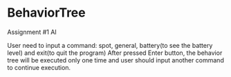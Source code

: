 # BehaviorTree
Assignment #1 AI

User need to input a command: spot, general, battery(to see the battery level) and exit(to quit the program)
After pressed Enter button, the behavior tree will be executed only one time and user should input another command to continue execution.